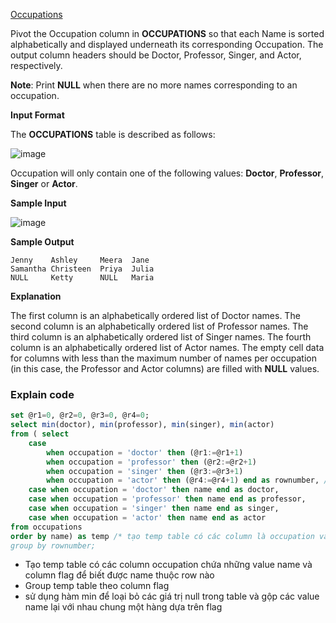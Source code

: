 [Occupations](https://www.hackerrank.com/challenges/occupations/problem)

Pivot the Occupation column in **OCCUPATIONS** so that each Name is sorted alphabetically and displayed underneath its corresponding Occupation. The output column headers should be Doctor, Professor, Singer, and Actor, respectively.

**Note**: Print **NULL** when there are no more names corresponding to an occupation.

**Input Format**

The **OCCUPATIONS** table is described as follows:

![image](https://s3.amazonaws.com/hr-challenge-images/12889/1443816414-2a465532e7-1.png)

Occupation will only contain one of the following values: **Doctor**, **Professor**, **Singer** or **Actor**.

**Sample Input**

![image](https://s3.amazonaws.com/hr-challenge-images/12890/1443817648-1b2b8add45-2.png)

**Sample Output**
```
Jenny    Ashley     Meera  Jane
Samantha Christeen  Priya  Julia
NULL     Ketty      NULL   Maria
```
**Explanation**

The first column is an alphabetically ordered list of Doctor names.
The second column is an alphabetically ordered list of Professor names.
The third column is an alphabetically ordered list of Singer names.
The fourth column is an alphabetically ordered list of Actor names.
The empty cell data for columns with less than the maximum number of names per occupation (in this case, the Professor and Actor columns) are filled with **NULL** values.

### Explain code
```SQL
set @r1=0, @r2=0, @r3=0, @r4=0;
select min(doctor), min(professor), min(singer), min(actor)
from ( select 
    case
        when occupation = 'doctor' then (@r1:=@r1+1)
        when occupation = 'professor' then (@r2:=@r2+1)
        when occupation = 'singer' then (@r3:=@r3+1)
        when occupation = 'actor' then (@r4:=@r4+1) end as rownumber, /* thêm column rownumber làm column flag, dựa vào column này ta biết được thứ tự của các name ở row nào */
    case when occupation = 'doctor' then name end as doctor,
    case when occupation = 'professor' then name end as professor,
    case when occupation = 'singer' then name end as singer,
    case when occupation = 'actor' then name end as actor
from occupations
order by name) as temp /* tạo temp table có các column là occupation và value là name hoặc 
group by rownumber;
```
- Tạo temp table có các column occupation chứa những value name và column flag để biết được name thuộc row nào
- Group temp table theo column flag
- sử dụng hàm min để loại bỏ các giá trị null trong table và gộp các value name lại với nhau chung một hàng dựa trên flag
